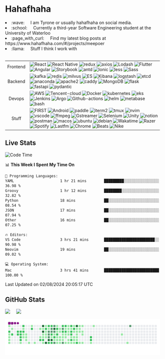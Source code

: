 # Hahafhaha

<li> :wave: &nbsp &nbsp I am Tyrone or usually hahafhaha on social media.</li>
<li> :school: &nbsp &nbsp Currently a third-year Software Engineering student at the University of Waterloo</li>
<li> :page_with_curl:	&nbsp &nbsp Find my latest blog posts at https://www.hahafhaha.com/#/projects/meepoer </li>
<li>
 :llama:	&nbsp &nbsp Stuff I think I work with
 <br><br>
 <table>
   <tr>
     <td align="center">Frontend</td>
     <td>
        <img alt="React" src="https://img.shields.io/badge/-React-45b8d8?style=flat-square&logo=react&logoColor=white" />
        <img alt="React Native" src="https://img.shields.io/badge/-React%20Native-09D3AC?style=flat-square&logo=createreactapp&logoColor=white" />
        <img alt="redux" src="https://img.shields.io/badge/-Redux-764ABC?style=flat-square&logo=redux&logoColor=white" />
        <img alt="axios" src="https://img.shields.io/badge/-Axios-5A29E4?style=flat-square&logo=axios&logoColor=white" />
        <img alt="Lodash" src="https://img.shields.io/badge/-Lodash-3492FF?style=flat-square&logo=lodash&logoColor=white" />
        <img alt="Flutter" src="https://img.shields.io/badge/-Flutter-02569B?style=flat-square&logo=flutter&logoColor=white" />
        <img alt="Angular" src="https://img.shields.io/badge/-Angular-DD0031?style=flat-square&logo=Angular&logoColor=white" />
        <img alt="Storybook" src="https://img.shields.io/badge/-Storybook-FF4785?style=flat-square&logo=storybook&logoColor=white" />
        <img alt="antd" src="https://img.shields.io/badge/-AntDesgin-0170FE?style=flat-square&logo=antdesign&logoColor=white"/>
        <img alt="Ionic" src="https://img.shields.io/badge/-Ionic-3880FF?style=flat-square&logo=Ionic&logoColor=white" />
        <img alt="less" src="https://img.shields.io/badge/-Less-CC6699?style=flat-square&logo=less&logoColor=white"/>
        <img alt="Sass" src="https://img.shields.io/badge/-Sass-CC6699?style=flat-square&logo=sass&logoColor=white" />
     </td>
   </tr>
   <tr>
     <td align="center">Backend</td>
     <td>
       <img alt="kafka" src="https://img.shields.io/badge/-Kafka-231F20?style=flat-square&logo=apachekafka&logoColor=white"/>
       <img alt="redis" src="https://img.shields.io/badge/-Redis-DC382D?style=flat-square&logo=redis&logoColor=white"/>
       <img alt="milvus" src="https://img.shields.io/badge/-Milvus-00A1EA?style=flat-square&logo=milvus&logoColor=white" />
       <img alt="ES" src="https://img.shields.io/badge/-Elasticsearch-005571?style=flat-square&logo=elasticsearch&logoColor=white"/>
       <img alt="Kibana" src="https://img.shields.io/badge/-Kibana-005571?style=flat-square&logo=kibana&logoColor=white"/>
       <img alt="logstash" src="https://img.shields.io/badge/-Logstash-005571?style=flat-square&logo=logstash&logoColor=white"/>
       <img alt="etcd" src="https://img.shields.io/badge/-etcd-419EDA?style=flat-square&logo=etcd&logoColor=white" />
       <img alt="anaconda" src="https://img.shields.io/badge/-Anaconda-229C18?style=flat-square&logo=anaconda&logoColor=white"/>
       <img alt="apache2" src="https://img.shields.io/badge/-Apache2-D22128?style=flat-square&logo=apache&logoColor=white"/>
       <img alt="caddy" src="https://img.shields.io/badge/-Caddy-004833?style=flat-square&logo=caddy&logoColor=white"/>
       <img alt="MongoDB" src="https://img.shields.io/badge/-MongoDB-13aa52?style=flat-square&logo=mongodb&logoColor=white" />
       <img alt="flask" src="https://img.shields.io/badge/-Flask-811127?style=flat-square&logo=flask&logoColor=white"/>
       <img alt="fastapi" src="https://img.shields.io/badge/-FastAPI-009688?style=flat-square&logo=fastapi&logoColor=white"/>
       <img alt="pydantic" src="https://img.shields.io/badge/-Pydantic-E92063?style=flat-square&logo=pydantic&logoColor=white" />
     </td>
   </tr>
   <tr>
     <td align="center">Devops</td>
     <td>
       <img alt="AWS" src="https://img.shields.io/badge/-AWS-FF5733?style=flat-square&logo=amazonaws&logoColor=white" />
       <img alt="Tencent-cloud" src="https://img.shields.io/badge/-Tencent%20Cloud-3C72B9?style=flat-square&logo=sonarcloud&logoColor=white" />
       <img alt="Docker" src="https://img.shields.io/badge/-Docker-46a2f1?style=flat-square&logo=docker&logoColor=white" />
       <img alt="kubernetes" src="https://img.shields.io/badge/-Kubernetes-326CE5?style=flat-square&logo=kubernetes&logoColor=white" />
       <img alt="eks" src="https://img.shields.io/badge/-EKS-FF9900?style=flat-square&logo=amazoneks&logoColor=white" />
       <img alt="Jenkins" src="https://img.shields.io/badge/-Jenkins-D24939?style=flat-square&logo=jenkins&logoColor=white" />
       <img alt="Argo" src="https://img.shields.io/badge/-Argo-EF7B4D?style=flat-square&logo=argo&logoColor=white" />
       <img alt="Github-actions" src="https://img.shields.io/badge/-Github%20Actions-2088FF?style=flat-square&logo=githubactions&logoColor=white" />
       <img alt="helm" src="https://img.shields.io/badge/-Helm-0F1689?style=flat-square&logo=helm&logoColor=white" />
       <img alt="metabase" src="https://img.shields.io/badge/-Metabase-509EE3?style=flat-square&logo=metabase&logoColor=white"/>
       <img alt="bash" src="https://img.shields.io/badge/-Shell%20Scripting-4EAA25?style=flat-square&logo=gnubash&logoColor=white" />
     </td>
   </tr>
   <tr>
     <td align="center">Stuff</td>
     <td>
      <img alt="FIRST" src="https://img.shields.io/badge/-FIRST-0066B3?style=flat-square&logo=first&logoColor=white" />
      <img alt="Android" src="https://img.shields.io/badge/-Android-3DDC84?style=flat-square&logo=Android&logoColor=white"/>
      <img alt="paddle" src="https://img.shields.io/badge/-PaddlePaddle-0062B0?style=flat-square&logo=paddlepaddle&logoColor=white"/>
      <img alt="iterm2" src="https://img.shields.io/badge/-iTerm2-000000?style=flat-square&logo=iterm2&logoColor=white"/>
      <img alt="tmux" src="https://img.shields.io/badge/-Tmux-1BB91F?style=flat-square&logo=tmux&logoColor=white"/>
      <img alt="nvim" src="https://img.shields.io/badge/-Neovim-57A143?style=flat-square&logo=neovim&logoColor=white"/>
      <img alt="vscode" src="https://img.shields.io/badge/-VSCode-E95420?style=flat-square&logo=visualstudiocode&logoColor=white"/>
      <img alt="ffmpeg" src="https://img.shields.io/badge/-FFMPEG-4E1181?style=flat-square&logo=ffmpeg&logoColor=white"/>
      <img alt="Gstreamer" src="https://img.shields.io/badge/-GStreamer-FF3131?style=flat-square&logo=GStreamer&logoColor=white" />
      <img alt="Selenium" src="https://img.shields.io/badge/-Selenium-43B02A?style=flat-square&logo=selenium&logoColor=white"/>
      <img alt="Unity" src="https://img.shields.io/badge/-Unity-FFFFFF?style=flat-square&logo=unity&logoColor=black" />
      <img alt="notion" src="https://img.shields.io/badge/-Notion-000000?style=flat-square&logo=notion&logoColor=white"/>
      <img alt="postman" src="https://img.shields.io/badge/-Postman-FF6C37?style=flat-square&logo=postman&logoColor=white"/>
      <img alt="macos" src="https://img.shields.io/badge/-macOS-000000?style=flat-square&logo=macos&logoColor=white" />
      <img alt="ubuntu" src="https://img.shields.io/badge/-Ubuntu-E95420?style=flat-square&logo=ubuntu&logoColor=white"/>
      <img alt="debian" src="https://img.shields.io/badge/-Debain-A81D33?style=flat-square&logo=debian&logoColor=white" />
      <img alt="Wakatime" src="https://img.shields.io/badge/-Wakatime-000000?style=flat-square&logo=wakatime&logoColor=white" />
      <img alt="Razer" src="https://img.shields.io/badge/-Razer-03C75A?style=flat-square&logo=razer&logoColor=black" />
      <img alt="Spotify" src="https://img.shields.io/badge/-Spotify-1DB954?style=flat-square&logo=spotify&logoColor=white"/>
      <img alt="Lastfm" src="https://img.shields.io/badge/-Lastfm-D51007?style=flat-square&logo=last.fm&logoColor=white" />
      <img alt="Chrome" src="https://img.shields.io/badge/-Google%20Chrome-4285F4?style=flat-square&logo=googlechrome&logoColor=white" />
      <img alt="Beats" src="https://img.shields.io/badge/-Beats-E01F3D?style=flat-square&logo=beatsbydre&logoColor=white" />
      <img alt="Nike" src="https://img.shields.io/badge/-Nike%20Only-111111?style=flat-square&logo=nike&logoColor=white" />
     </td>
   </tr>
 </table>
</li>

## Live Stats

<!--START_SECTION:waka-->
![Code Time](http://img.shields.io/badge/Code%20Time-336%20hrs%2028%20mins-blue)

📊 **This Week I Spent My Time On** 

```text
💬 Programming Languages: 
YAML                     1 hr 21 mins        █████████░░░░░░░░░░░░░░░░   36.98 % 
Groovy                   1 hr 12 mins        ████████░░░░░░░░░░░░░░░░░   32.82 % 
Python                   18 mins             ██░░░░░░░░░░░░░░░░░░░░░░░   08.54 % 
JSON                     17 mins             ██░░░░░░░░░░░░░░░░░░░░░░░   07.94 % 
Other                    16 mins             ██░░░░░░░░░░░░░░░░░░░░░░░   07.25 % 

🔥 Editors: 
VS Code                  3 hrs 21 mins       ███████████████████████░░   90.98 % 
Neovim                   19 mins             ██░░░░░░░░░░░░░░░░░░░░░░░   09.02 % 

💻 Operating System: 
Mac                      3 hrs 41 mins       █████████████████████████   100.00 % 
```


 Last Updated on 02/08/2024 20:05:17 UTC
<!--END_SECTION:waka-->

## GitHub Stats

<div class='container'>
 <img style="height: auto; width: 55%;" class="img" src="https://github-readme-stats-sigma-five.vercel.app/api?username=TyroneHe-0926&hide_border=true&include_orgs=true&show_icons=true&include_all_commits=true&theme=vue&locale=en" />
 &nbsp;
 &nbsp;
 <img style="height: auto; width: 40%;" class="img" src="https://github-readme-stats-sigma-five.vercel.app/api/top-langs/?username=TyroneHe-0926&hide=css,scss,html&langs_count=8&hide_border=true&include_orgs=true&layout=compact&theme=vue&locale=en" /></div>
</div>

![Snake animation](https://github.com/TyroneHe-0926/TyroneHe-0926/blob/output/github-snake.gif)
